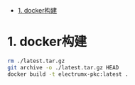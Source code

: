<!-- TOC -->

- [1. docker构建](#1-docker构建)

<!-- /TOC -->

# 1. docker构建

```bash
rm ./latest.tar.gz
git archive -o ./latest.tar.gz HEAD
docker build -t electrumx-pkc:latest .
```
